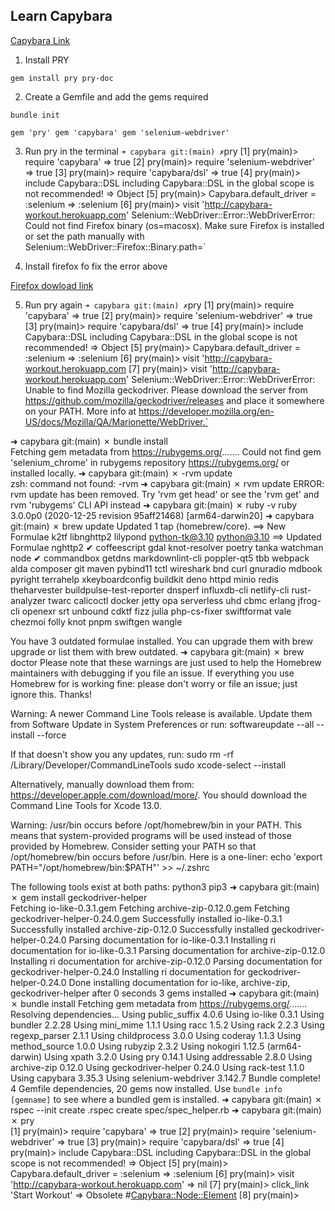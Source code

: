 ## Learn Capybara

[Capybara Link](https://capybara-workout.herokuapp.com/)

1. Install PRY

`gem install pry pry-doc`

2. Create a Gemfile and add the gems required

`bundle init`

<!-- Writing new Gemfile to /Users/deliabute/Projects/makers-dir/the-web/capybara/Gemfile -->

`gem 'pry' gem 'capybara' gem 'selenium-webdriver'`

3. Run pry in the terminal
   `➜ capybara git:(main) ✗`pry
   [1] pry(main)> require 'capybara'
   => true
   [2] pry(main)> require 'selenium-webdriver'
   => true
   [3] pry(main)> require 'capybara/dsl'
   => true
   [4] pry(main)> include Capybara::DSL
   including Capybara::DSL in the global scope is not recommended!
   => Object
   [5] pry(main)> Capybara.default_driver = :selenium
   => :selenium
   [6] pry(main)> visit 'http://capybara-workout.herokuapp.com'
   Selenium::WebDriver::Error::WebDriverError: Could not find Firefox binary (os=macosx). Make sure Firefox is installed or set the path manually with Selenium::WebDriver::Firefox::Binary.path=`

4. Install firefox fo fix the error above

[Firefox dowload link](https://www.mozilla.org/en-GB/firefox/download/)

5. Run pry again
   `➜ capybara git:(main) ✗`pry
   [1] pry(main)> require 'capybara'
   => true
   [2] pry(main)> require 'selenium-webdriver'
   => true
   [3] pry(main)> require 'capybara/dsl'
   => true
   [4] pry(main)> include Capybara::DSL
   including Capybara::DSL in the global scope is not recommended!
   => Object
   [5] pry(main)> Capybara.default_driver = :selenium
   => :selenium
   [6] pry(main)> visit 'http://capybara-workout.herokuapp.com
   [7] pry(main)> visit 'http://capybara-workout.herokuapp.com'
   Selenium::WebDriver::Error::WebDriverError: Unable to find Mozilla geckodriver. Please download the server from
   https://github.com/mozilla/geckodriver/releases and place it somewhere on your PATH.
   More info at https://developer.mozilla.org/en-US/docs/Mozilla/QA/Marionette/WebDriver.`

➜ capybara git:(main) ✗ bundle install  
Fetching gem metadata from https://rubygems.org/.......
Could not find gem 'selenium_chrome' in rubygems repository https://rubygems.org/ or installed locally.
➜ capybara git:(main) ✗ -rvm update  
zsh: command not found: -rvm
➜ capybara git:(main) ✗ rvm update
ERROR: rvm update has been removed. Try 'rvm get head' or see the 'rvm get' and rvm 'rubygems' CLI API instead
➜ capybara git:(main) ✗ ruby -v
ruby 3.0.0p0 (2020-12-25 revision 95aff21468) [arm64-darwin20]
➜ capybara git:(main) ✗ brew update
Updated 1 tap (homebrew/core).
==> New Formulae
k2tf libnghttp2 lilypond python-tk@3.10 python@3.10
==> Updated Formulae
nghttp2 ✔ coffeescript gdal knot-resolver poetry tanka watchman
node ✔ commandbox getdns markdownlint-cli poppler-qt5 tbb webpack
alda composer git maven pybind11 tctl wireshark
bnd curl gnuradio mdbook pyright terrahelp xkeyboardconfig
buildkit deno httpd minio redis theharvester
buildpulse-test-reporter dnsperf influxdb-cli netlify-cli rust-analyzer twarc
calicoctl docker jetty opa serverless uhd
cbmc erlang jfrog-cli openexr srt unbound
cdktf fizz julia php-cs-fixer swiftformat vale
chezmoi folly knot pnpm swiftgen wangle

You have 3 outdated formulae installed.
You can upgrade them with brew upgrade
or list them with brew outdated.
➜ capybara git:(main) ✗ brew doctor
Please note that these warnings are just used to help the Homebrew maintainers
with debugging if you file an issue. If everything you use Homebrew for is
working fine: please don't worry or file an issue; just ignore this. Thanks!

Warning: A newer Command Line Tools release is available.
Update them from Software Update in System Preferences or run:
softwareupdate --all --install --force

If that doesn't show you any updates, run:
sudo rm -rf /Library/Developer/CommandLineTools
sudo xcode-select --install

Alternatively, manually download them from:
https://developer.apple.com/download/more/.
You should download the Command Line Tools for Xcode 13.0.

Warning: /usr/bin occurs before /opt/homebrew/bin in your PATH.
This means that system-provided programs will be used instead of those
provided by Homebrew. Consider setting your PATH so that
/opt/homebrew/bin occurs before /usr/bin. Here is a one-liner:
echo 'export PATH="/opt/homebrew/bin:$PATH"' >> ~/.zshrc

The following tools exist at both paths:
python3
pip3
➜ capybara git:(main) ✗ gem install geckodriver-helper  
Fetching io-like-0.3.1.gem
Fetching archive-zip-0.12.0.gem
Fetching geckodriver-helper-0.24.0.gem
Successfully installed io-like-0.3.1
Successfully installed archive-zip-0.12.0
Successfully installed geckodriver-helper-0.24.0
Parsing documentation for io-like-0.3.1
Installing ri documentation for io-like-0.3.1
Parsing documentation for archive-zip-0.12.0
Installing ri documentation for archive-zip-0.12.0
Parsing documentation for geckodriver-helper-0.24.0
Installing ri documentation for geckodriver-helper-0.24.0
Done installing documentation for io-like, archive-zip, geckodriver-helper after 0 seconds
3 gems installed
➜ capybara git:(main) ✗ bundle install
Fetching gem metadata from https://rubygems.org/.......
Resolving dependencies...
Using public_suffix 4.0.6
Using io-like 0.3.1
Using bundler 2.2.28
Using mini_mime 1.1.1
Using racc 1.5.2
Using rack 2.2.3
Using regexp_parser 2.1.1
Using childprocess 3.0.0
Using coderay 1.1.3
Using method_source 1.0.0
Using rubyzip 2.3.2
Using nokogiri 1.12.5 (arm64-darwin)
Using xpath 3.2.0
Using pry 0.14.1
Using addressable 2.8.0
Using archive-zip 0.12.0
Using geckodriver-helper 0.24.0
Using rack-test 1.1.0
Using capybara 3.35.3
Using selenium-webdriver 3.142.7
Bundle complete! 4 Gemfile dependencies, 20 gems now installed.
Use `bundle info [gemname]` to see where a bundled gem is installed.
➜ capybara git:(main) ✗ rspec --init
create .rspec
create spec/spec_helper.rb
➜ capybara git:(main) ✗ pry  
[1] pry(main)> require 'capybara'
=> true
[2] pry(main)> require 'selenium-webdriver'
=> true
[3] pry(main)> require 'capybara/dsl'
=> true
[4] pry(main)> include Capybara::DSL
including Capybara::DSL in the global scope is not recommended!
=> Object
[5] pry(main)> Capybara.default_driver = :selenium
=> :selenium
[6] pry(main)> visit 'http://capybara-workout.herokuapp.com'
=> nil
[7] pry(main)> click_link 'Start Workout'
=> Obsolete #<Capybara::Node::Element>
[8] pry(main)>
